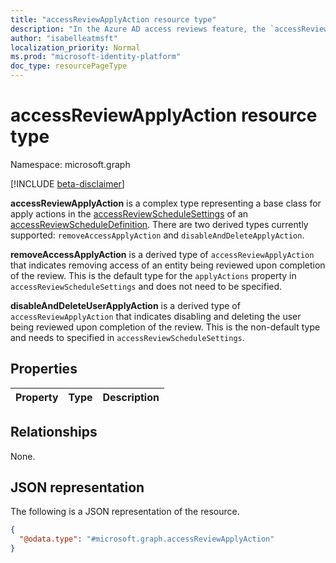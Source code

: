 ```yaml
---
title: "accessReviewApplyAction resource type"
description: "In the Azure AD access reviews feature, the `accessReviewApplyAction` represents the action to take on reviewed users after an access review instance is completed."
author: "isabelleatmsft"
localization_priority: Normal
ms.prod: "microsoft-identity-platform"
doc_type: resourcePageType
---
```


# accessReviewApplyAction resource type

Namespace: microsoft.graph

[!INCLUDE [beta-disclaimer](../../includes/beta-disclaimer.md)]

**accessReviewApplyAction** is a complex type representing a base class for apply actions in the [accessReviewScheduleSettings](accessreviewschedulesettings.md) of an [accessReviewScheduleDefinition](accessreviewscheduledefinition.md). There are two derived types currently supported: `removeAccessApplyAction` and `disableAndDeleteApplyAction`.

**removeAccessApplyAction** is a derived type of `accessReviewApplyAction` that indicates removing access of an entity being reviewed upon completion of the review. This is the default type for the `applyActions` property in `accessReviewScheduleSettings` and does not need to be specified.

**disableAndDeleteUserApplyAction** is a derived type of `accessReviewApplyAction` that indicates disabling and deleting the user being reviewed upon completion of the review. This is the non-default type and needs to specified in `accessReviewScheduleSettings`.

## Properties
|Property|Type|Description|
|:---|:---|:---|

## Relationships
None.


## JSON representation
The following is a JSON representation of the resource.
<!-- {
  "blockType": "resource",
  "@odata.type": "microsoft.graph.accessReviewApplyAction"
}
-->
``` json
{
  "@odata.type": "#microsoft.graph.accessReviewApplyAction"
}
```

<!--
{
  "type": "#page.annotation",
  "description": "accessReviewApplyAction resource",
  "keywords": "",
  "section": "documentation",
  "tocPath": "",
  "suppressions": []
}
-->
